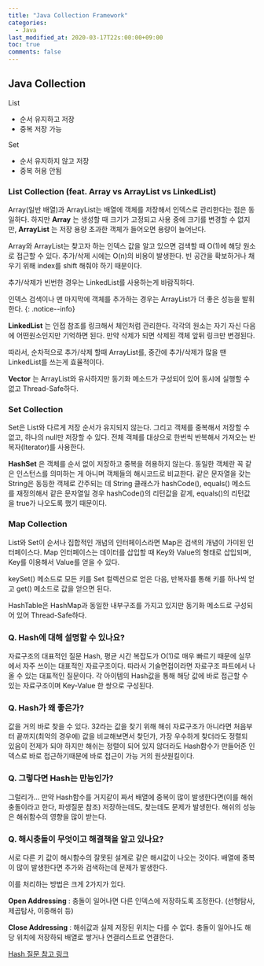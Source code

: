 ```yaml
---
title: "Java Collection Framework"
categories:
  - Java
last_modified_at: 2020-03-17T22s:00:00+09:00
toc: true
comments: false
---
```

## Java Collection

List
- 순서 유지하고 저장
- 중복 저장 가능

Set
- 순서 유지하지 않고 저장
- 중복 허용 안됨

### List Collection (feat. Array vs ArrayList vs LinkedList)
Array(일반 배열)과 ArrayList는 배열에 객체를 저장해서 인덱스로 관리한다는 점은 동일하다.
하지만 **Array** 는 생성할 때 크기가 고정되고 사용 중에 크기를 변경할 수 없지만,
**ArrayList** 는 저장 용량 초과한 객체가 들어오면 용량이 늘어난다.

Array와 ArrayList는 찾고자 하는 인덱스 값을 알고 있으면 검색할 때 O(1)에 해당 원소로 접근할 수 있다.
추가/삭제 시에는 O(n)의 비용이 발생한다. 빈 공간을 확보하거나 채우기 위해 index를 shift 해줘야 하기 때문이다.

추가/삭제가 빈번한 경우는 LinkedList를 사용하는게 바람직하다.


인덱스 검색이나 맨 마지막에 객체를 추가하는 경우는 ArrayList가 더 좋은 성능을 발휘한다.
{: .notice--info}

**LinkedList** 는 인접 참조를 링크해서 체인처럼 관리한다. 각각의 원소는 자기 자신 다음에 어떤원소인지만 기억하면 된다.
만약 삭제가 되면 삭제된 객체 앞뒤 링크만 변경된다.   

따라서, 순차적으로 추가/삭제 할때 ArrayList를, 중간에 추가/삭제가 많을 땐 LinkedList를 쓰는게 효율적이다.

**Vector** 는 ArrayList와 유사하지만 동기화 메소드가 구성되어 있어 동시에 실행할 수 없고 Thread-Safe하다.

### Set Collection
Set은 List와 다르게 저장 순서가 유지되지 않는다. 그리고 객체를 중복해서 저장할 수 없고, 하나의 null만 저장할 수 있다.
전체 객체를 대상으로 한번씩 반복해서 가져오는 반복자(Iterator)를 사용한다.

**HashSet** 은 객체를 순서 없이 저장하고 중복을 허용하지 않는다.
동일한 객체란 꼭 같은 인스턴스를 의미하는 게 아니며 객체들의 해시코드로 비교한다.
같은 문자열을 갖는 String은 동등한 객체로 간주되는 데 String 클래스가 hashCode(), equals() 메소드를 재정의해서
같은 문자열일 경우 hashCode()의 리턴값을 같게, equals()의 리턴값을 true가 나오도록 했기 때문이다.

### Map Collection
List와 Set이 순서나 집합적인 개념의 인터페이스라면 Map은 검색의 개념이 가미된 인터페이스다.
Map 인터페이스는 데이터를 삽입할 때 Key와 Value의 형태로 삽입되며, Key를 이용해서 Value를 얻을 수 있다.

keySet() 메소드로 모든 키를 Set 컬렉션으로 얻은 다음, 반복자를 통해 키를 하나씩 얻고 get() 메소드로 값을 얻으면 된다.

HashTable은 HashMap과 동일한 내부구조를 가지고 있지만 동기화 메소드로 구성되어 있어 Thread-Safe하다.

### Q. Hash에 대해 설명할 수 있나요?
자료구조의 대표적인 질문 Hash, 평균 시간 복잡도가 O(1)로 매우 빠르기 때문에 실무에서 자주 쓰이는 대표적인 자료구조이다.
따라서 기술면접이라면 자료구조 파트에서 나올 수 있는 대표적인 질문이다.
각 아이템의 Hash값을 통해 해당 값에 바로 접근할 수 있는 자료구조이며 Key-Value 한 쌍으로 구성된다.

### Q. Hash가 왜 좋은가?
값을 거의 바로 찾을 수 있다. 32라는 값을 찾기 위해 해쉬 자료구조가 아니라면
처음부터 끝까지(최악의 경우에) 값을 비교해보면서 찾던가, 가장 우수하게 찾더라도 정렬되 있음이 전제가 되야 하지만
해쉬는 정렬이 되어 있지 않더라도 Hash함수가 만들어준 인덱스로 바로 접근하기때문에 바로 접근이 가능 거의 원샷원킬이다.

### Q. 그렇다면 Hash는 만능인가?
그럴리가... 만약 Hash함수를 거지같이 짜서 배열에 중복이 많이 발생한다면(이를 해쉬충돌이라고 한다, 파생질문 참조) 저장하는데도, 찾는데도 문제가 발생한다.
해쉬의 성능은 해쉬함수의 영향을 많이 받는다.

### Q. 해시충돌이 무엇이고 해결책을 알고 있나요?
서로 다른 키 값이 해시함수의 잘못된 설계로 같은 해시값이 나오는 것이다. 배열에 중복이 많이 발생한다면 추가와 검색하는데 문제가 발생한다.

이를 처리하는 방법은 크게 2가지가 있다.

**Open Addressing** : 충돌이 일어나면 다른 인덱스에 저장하도록 조정한다.  (선형탐사, 제곱탐사, 이중해쉬 등)

**Close Addressing** : 해쉬값과 실제 저장된 위치는 다를 수 없다. 충돌이 일어나도 해당 위치에 저장하되 배열로 쌓거나 연결리스트로 연결한다.

[Hash 질문 참고 링크](https://stdin2stdout.tistory.com/category/%EB%A9%B4%EC%A0%91%EC%A7%88%EB%AC%B8)

